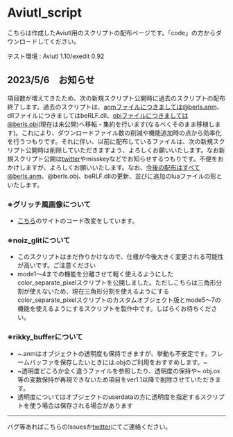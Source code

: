 # Aviutl_script

こちらは作成したAviutl用のスクリプトの配布ページです。「code」の方からダウンロードしてください。

テスト環境 : Aviutl 1.10/exedit 0.92

## 2023/5/6　お知らせ
項目数が増えてきたため、次の新規スクリプト公開時に過去のスクリプトの配布終了します。過去のスクリプトは、anmファイルにつきましては@berls.anm、dllファイルにつきましてはbeRLF.dll、objファイルにつきましては@berls.obj(現在は未公開)へ移転・集約を行います(なるべくそのまま移植します)。これにより、ダウンロードファイル数の削減や機能追加時の点から効率化を行うつもりです。それに伴い、以前に配布しているファイルは、次の新規スクリプト公開時は削除していただきますよう、よろしくお願いいたします。なお新規スクリプト公開は[twitter](https://twitter.com/blue_beRL)やmisskeyなどでお知らせするつもりです。不便をおかけしますが、よろしくお願いいたします。なお、今後の配布はすべて@berls.anm、@berls.obj、beRLF.dllの更新、並びに追加のluaファイルの形といたします。

### ※グリッチ風画像について
- [こちら](https://scrapbox.io/ePi5131/%E3%82%B3%E3%83%B3%E3%82%BD%E3%83%BC%E3%83%AB%E3%81%AE%E3%81%9D%E3%81%AE%E4%BD%BF%E3%81%84%E6%96%B9%E3%81%AF%E3%81%A1%E3%82%87%E3%81%A3%E3%81%A8%E3%81%82%E3%82%93%E3%81%BE%E3%82%8A%E3%81%A0%E3%82%8D%E3%81%86)のサイトのコード改変をしています。

### ※noiz_glitについて
- このスクリプトはまだ作りかけなので、仕様が今後大きく変更される可能性が高いです。ご注意ください
- mode1～4までの機能を分離させて軽く使えるようにしたcolor_separate_pixelスクリプトを公開しました。ただしこちらは三角形分割が使えないため、現在三角形分割を使えるようにするcolor_separate_pixelスクリプトのカスタムオブジェクト版とmode5～7の機能を使えるようにするスクリプトを製作中です。しばらくお待ちください。

### ※rikky_bufferについて
- ~.anmはオブジェクトの透明度も保持できますが、挙動も不安定です。フレームバッファを保存したいときには.objのご利用をおすすめします。~
- ~透明度どころか全く違うファイルを参照したり、透明度の保持や~ obj.ox等の変数保持が再現できないため項目をver1.1以降で削除させていただきます。
- 透明度についてはオブジェクトのuserdataの方に透明度を指定するスクリプトを使う場合は保存される場合があります

---
バグ等あればこちらのIssuesか[twitter](https://twitter.com/blue_beRL)にてご連絡ください。
